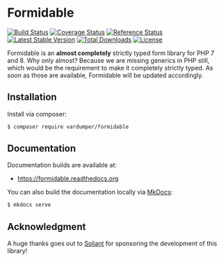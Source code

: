 # Formidable

[![Build Status](https://travis-ci.org/vardumper/Formidable.svg?branch=master)](https://travis-ci.org/vardumper/Formidable)
[![Coverage Status](https://coveralls.io/repos/github/vardumper/Formidable/badge.svg?branch=master)](https://coveralls.io/github/vardumper/Formidable?branch=master)
[![Reference Status](https://www.versioneye.com/php/vardumper:formidable/reference_badge.svg?style=flat)](https://www.versioneye.com/php/vardumper:formidable/references)
[![Latest Stable Version](https://poser.pugx.org/vardumper/formidable/v/stable)](https://packagist.org/packages/vardumper/formidable)
[![Total Downloads](https://poser.pugx.org/vardumper/formidable/downloads)](https://packagist.org/packages/vardumper/formidable)
[![License](https://poser.pugx.org/vardumper/formidable/license)](https://packagist.org/packages/vardumper/formidable)

Formidable is an **almost completely** strictly typed form library for PHP 7 and 8. Why only almost? Because we are missing
generics in PHP still, which would be the requirement to make it completely strictly typed. As soon as those are
available, Formidable will be updated accordingly.

## Installation

Install via composer:

```bash
$ composer require vardumper/formidable
```

## Documentation

Documentation builds are available at:

- https://formidable.readthedocs.org

You can also build the documentation locally via [MkDocs](http://www.mkdocs.org):

```bash
$ mkdocs serve
```

## Acknowledgment
A huge thanks goes out to [Soliant](http://soliantconsulting.com/) for sponsoring the development of this library!
